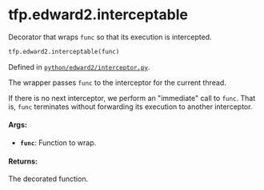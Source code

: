 <div itemscope itemtype="http://developers.google.com/ReferenceObject">
<meta itemprop="name" content="tfp.edward2.interceptable" />
<meta itemprop="path" content="Stable" />
</div>

# tfp.edward2.interceptable

Decorator that wraps `func` so that its execution is intercepted.

``` python
tfp.edward2.interceptable(func)
```



Defined in [`python/edward2/interceptor.py`](https://github.com/tensorflow/probability/tree/master/tensorflow_probability/python/edward2/interceptor.py).

<!-- Placeholder for "Used in" -->

The wrapper passes `func` to the interceptor for the current thread.

If there is no next interceptor, we perform an "immediate" call to `func`.
That is, `func` terminates without forwarding its execution to another
interceptor.

#### Args:

* <b>`func`</b>: Function to wrap.


#### Returns:

The decorated function.